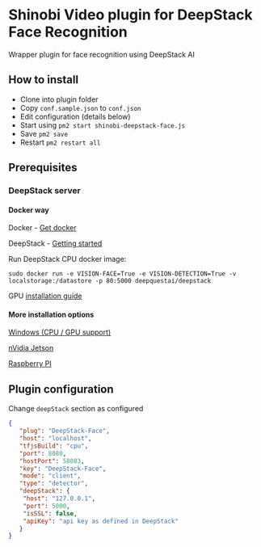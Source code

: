 # Shinobi Video plugin for DeepStack Face Recognition
Wrapper plugin for face recognition using DeepStack AI

## How to install

- Clone into plugin folder
- Copy `conf.sample.json` to `conf.json`
- Edit configuration (details below)
- Start using `pm2 start shinobi-deepstack-face.js`
- Save `pm2 save`
- Restart `pm2 restart all`

## Prerequisites


### DeepStack server 

#### Docker way
Docker - [Get docker](https://docs.docker.com/get-docker/)

DeepStack - [Getting started](https://docs.deepstack.cc/getting-started/index.html#setting-up-deepstack)

Run DeepStack CPU docker image:
```
sudo docker run -e VISION-FACE=True -e VISION-DETECTION=True -v localstorage:/datastore -p 80:5000 deepquestai/deepstack
```

GPU [installation guide](https://docs.deepstack.cc/using-deepstack-with-nvidia-gpus/#step-1-install-docker)

#### More installation options 
[Windows (CPU / GPU support)](https://docs.deepstack.cc/windows/index.html)

[nVidia Jetson](https://docs.deepstack.cc/nvidia-jetson/index.html#using-deepstack-with-nvidia-jetson)

[Raspberry PI](https://docs.deepstack.cc/raspberry-pi/index.html#using-deepstack-on-raspberry-pi-alpha)

## Plugin configuration
Change `deepStack` section as configured

```json
{
   "plug": "DeepStack-Face",
   "host": "localhost",
   "tfjsBuild": "cpu",
   "port": 8080,
   "hostPort": 58083,
   "key": "DeepStack-Face",
   "mode": "client",
   "type": "detector",
   "deepStack": {
	"host": "127.0.0.1",
	"port": 5000,
	"isSSL": false,
	"apiKey": "api key as defined in DeepStack"
   }
}
```
